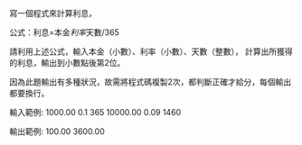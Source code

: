 寫一個程式來計算利息，

公式：利息=本金*利率*天數/365

請利用上述公式，輸入本金（小數）、利率（小數）、天數（整數），
計算出所獲得的利息，輸出到小數點後第2位。

因為此題輸出有多種狀況，故需將程式碼複製2次，都判斷正確才給分，每個輸出都要換行。

輸入範例:
1000.00 0.1 365
10000.00 0.09 1460

輸出範例:
100.00
3600.00
